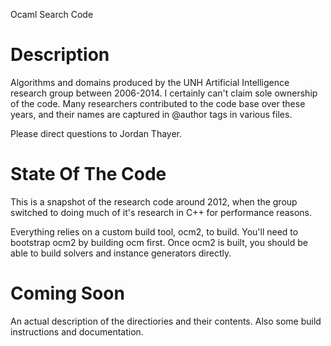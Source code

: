 Ocaml Search Code

# Description

Algorithms and domains produced by the UNH Artificial Intelligence research
group between 2006-2014.  I certainly can't claim sole ownership of the code.
Many researchers contributed to the code base over these years, and their names
are captured in @author tags in various files.

Please direct questions to Jordan Thayer.

# State Of The Code

This is a snapshot of the research code around 2012, when the group switched to
doing much of it's research in C++ for performance reasons.

Everything relies on a custom build tool, ocm2, to build.  You'll need to
bootstrap ocm2 by building ocm first.  Once ocm2 is built, you should be able to
build solvers and instance generators directly.

# Coming Soon

An actual description of the directiories and their contents.
Also some build instructions and documentation.
